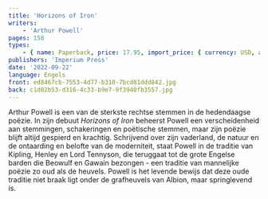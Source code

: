 ```yaml
---
title: 'Horizons of Iron'
writers:
    - 'Arthur Powell'
pages: 158
types:
    - { name: Paperback, price: 17.95, import_price: { currency: USD, amount: 17.0 }, isbn: 978-1-922602-56-5 }
publishers: 'Imperium Press'
date: '2022-09-22'
language: Engels
front: ed8467cb-7553-4d77-b310-7bcd81ddd842.jpg
back: c1d02b53-d316-4c33-b9e7-9f3940fb3557.jpg
---
```


Arthur Powell is een van de sterkste rechtse stemmen in de hedendaagse poëzie. In zijn debuut *Horizons of Iron* beheerst Powell een verscheidenheid aan stemmingen, schakeringen en poëtische stemmen, maar zijn poëzie blijft altijd gespierd en krachtig. Schrijvend over zijn vaderland, de natuur en de ontaarding en belofte van de moderniteit, staat Powell in de traditie van Kipling, Henley en Lord Tennyson, die teruggaat tot de grote Engelse barden die Beowulf en Gawain bezongen - een traditie van mannelijke poëzie zo oud als de heuvels. Powell is het levende bewijs dat deze oude traditie niet braak ligt onder de grafheuvels van Albion, maar springlevend is.

